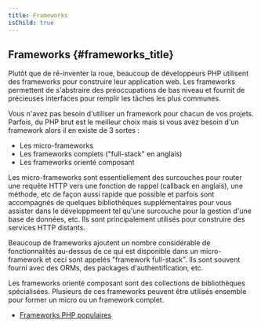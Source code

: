 ```yaml
---
title: Frameworks
isChild: true
---
```


## Frameworks {#frameworks_title}

Plutôt que de ré-inventer la roue, beaucoup de développeurs PHP utilisent des frameworks pour construire leur application 
web. Les frameworks permettent de s'abstraire des préoccupations de bas niveau et fournit de précieuses interfaces 
pour remplir les tâches les plus communes.

Vous n'avez pas besoin d'utiliser un framework pour chacun de vos projets. Parfois, du PHP brut est le meilleur choix 
mais si vous avez besoin d'un framework alors il en existe de 3 sortes :

* Les micro-frameworks
* Les frameworks complets ("full-stack" en anglais)
* Les frameworks orienté composant

Les micro-frameworks sont essentiellement des surcouches pour router une requête HTTP vers une fonction de rappel 
(callback en anglais), une méthode, etc de façon aussi rapide que possible et parfois sont accompagnés de quelques 
bibliothèques supplémentaires pour vous assister dans le développmeent tel qu'une surcouche pour la gestion d'une 
base de données, etc. Ils sont principalement utilisés pour construire des services HTTP distants.

Beaucoup de frameworks ajoutent un nombre considérable de fonctionnalités au-dessus de ce qui est disponible dans un 
micro-framework et ceci sont appelés "framework full-stack". Ils sont souvent fourni avec des ORMs, des packages 
d'authentification, etc.

Les frameworks orienté composant sont des collections de bibliothèques spécialisées. Plusieurs de ces frameworks 
peuvent être utilisés ensemble pour former un micro ou un framework complet.

* [Frameworks PHP populaires](https://github.com/codeguy/php-the-right-way/wiki/Frameworks)
